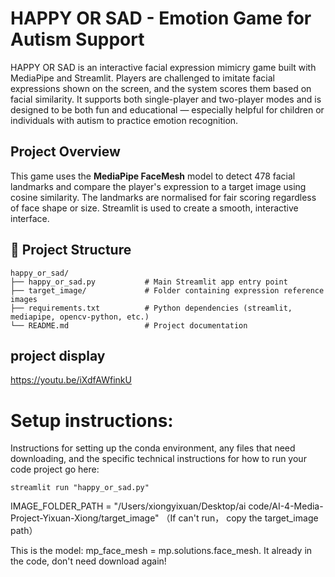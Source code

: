 # HAPPY OR SAD - Emotion Game for Autism Support
HAPPY OR SAD is an interactive facial expression mimicry game built with MediaPipe and Streamlit. Players are challenged to imitate facial expressions shown on the screen, and the system scores them based on facial similarity. It supports both single-player and two-player modes and is designed to be both fun and educational — especially helpful for children or individuals with autism to practice emotion recognition.  

## Project Overview

This game uses the **MediaPipe FaceMesh** model to detect 478 facial landmarks and compare the player's expression to a target image using cosine similarity. The landmarks are normalised for fair scoring regardless of face shape or size. Streamlit is used to create a smooth, interactive interface.  

## 📁 Project Structure

```text
happy_or_sad/
├── happy_or_sad.py           # Main Streamlit app entry point
├── target_image/             # Folder containing expression reference images
├── requirements.txt          # Python dependencies (streamlit, mediapipe, opencv-python, etc.)
└── README.md                 # Project documentation
```

## project display
https://youtu.be/iXdfAWfinkU


# Setup instructions:

Instructions for setting up the conda environment, any files that need downloading, and the specific technical instructions for how to run your code project go here:

```
streamlit run "happy_or_sad.py"
```


IMAGE_FOLDER_PATH = "/Users/xiongyixuan/Desktop/ai code/AI-4-Media-Project-Yixuan-Xiong/target_image" （If can't run， copy the target_image path）

This is the model: mp_face_mesh = mp.solutions.face_mesh. It already in the code, don't need download again!


